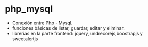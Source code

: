 # php_mysql 
  - Conexión entre Php - Mysql. 
  - funciones básicas de listar, guardar, editar y eliminar.
  - librerias en la parte frontend: jquery, undrecorejs,boostrapjs y sweetalertjs
